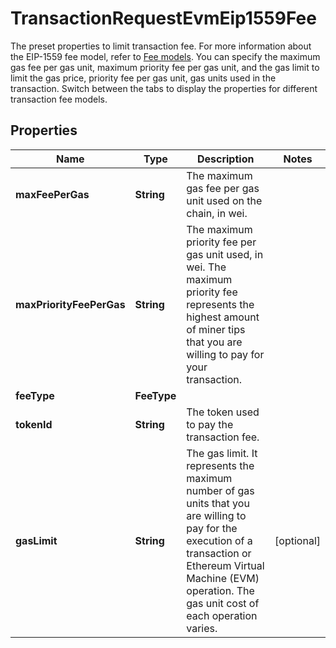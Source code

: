 

# TransactionRequestEvmEip1559Fee

The preset properties to limit transaction fee.  For more information about the EIP-1559 fee model, refer to [Fee models](https://www.cobo.com/developers/v2/guides/transactions/estimate-fees#fee-models).  You can specify the maximum gas fee per gas unit, maximum priority fee per gas unit, and the gas limit to limit the gas price, priority fee per gas unit, gas units used in the transaction.   Switch between the tabs to display the properties for different transaction fee models. 

## Properties

| Name | Type | Description | Notes |
|------------ | ------------- | ------------- | -------------|
|**maxFeePerGas** | **String** | The maximum gas fee per gas unit used on the chain, in wei. |  |
|**maxPriorityFeePerGas** | **String** | The maximum priority fee per gas unit used, in wei. The maximum priority fee represents the highest amount of miner tips that you are willing to pay for your transaction. |  |
|**feeType** | **FeeType** |  |  |
|**tokenId** | **String** | The token used to pay the transaction fee. |  |
|**gasLimit** | **String** | The gas limit. It represents the maximum number of gas units that you are willing to pay for the execution of a transaction or Ethereum Virtual Machine (EVM) operation. The gas unit cost of each operation varies. |  [optional] |



